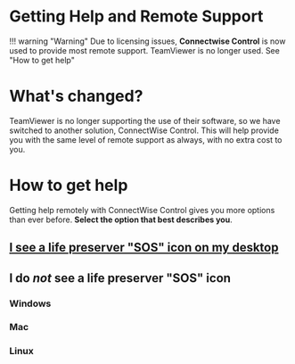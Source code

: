 # Getting Help and Remote Support

!!! warning "Warning"
    Due to licensing issues, **Connectwise Control** is now used to provide most remote support. 
    TeamViewer is no longer used. See "How to get help"
     
# What's changed?

TeamViewer is no longer supporting the use of their software, so we have switched to another solution, ConnectWise Control. 
This will help provide you with the same level of remote support as always, with no extra cost to you.

# How to get help

Getting help remotely with ConnectWise Control gives you more options than ever before. **Select the option that best describes you**.

## [I see a life preserver "SOS" icon on my desktop](https://docs.connectwise.com/ConnectWise_Control_Documentation/Supported_extensions/Productivity/SOS_Deployer/Request_support_using_Quick_Support_SOS#Request_support) 

## I do *not* see a life preserver "SOS" icon

### Windows

### Mac 

### Linux
